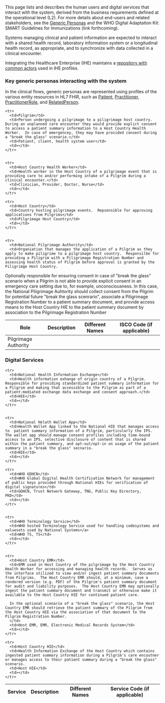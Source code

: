 This page lists and describes the human users and digital services that interact with the system, derived from the business requirements defined at the operational level (L2). For more details about end-users and related stakeholders, see the [Generic Personas](personas.html) and the WHO Digital Adaptation Kit: SMART Guidelines for Immunizations (link forthcoming).

Systems managing clinical and patient information are expected to interact with a shared health record, laboratory information system or a longitudinal health record, as appropriate, and to synchronize with data collected in a clinical encounter.

Integrating the Healthcare Enterprise (IHE) maintains a [repository with common actors](https://profiles.ihe.net/GeneralIntro/ch-A.html) used in IHE profiles.

### Key generic personas interacting with the system 
In the clinical flows, generic personas are represented using profiles of the various entity resources in HL7 FHIR, such as [Patient](http://hl7.org/fhir/patient), [Practitioner](http://hl7.org/fhir/practitioner), [PractitionerRole](http://hl7.org/fhir/practitionerrole), and [RelatedPerson](http://hl7.org/fhir/relatedperson).


<table class="list">
  <thead>
    <tr>
      <th>Role </th>
      <th>Description</th>
      <th>Different Names</th>
      <th>ISCO Code (if applicable)</th>
    </tr>
  </thead>
  <tbody>


    <tr>
      <td>Pilgrim</td>
      <td>Person undergoing a pilgrimage to a piligrimage host country.  During an unplanned care encounter they would provide explict consent to access a patient summary information to a Host Country Health Worker.  In case of emergencey, they may have provided consent during a "break the glass" scenario.</td>
      <td>Patient, client, health system user</td>
      <td></td>
    </tr>


    <tr>
      <td>Host Country Health Worker</td>
      <td>Health worker in the Host Country of a pilgrimage event that is providing care to and/or performing intake of a Pilgrim during a clinical encounter.</td>
      <td>Clinician, Provider, Doctor, Nurse</td>
      <td></td>
    </tr>

    <tr>
      <td>Host Country</td>
      <td>Country hosting pilgrimage events.  Repsonsible for approving applications from Pilgrims</td>
      <td>Pilgrimage Host Country</td>
      <td></td>
    </tr>


    <tr>
      <td>National Pilgrimage Authority</td>
      <td>Organiation that manages the application of a Pilgrim as they apply to make piligrime to a pilgrimage host country.  Responsilbe for providing a Piligrim with a Piligrimage Registration Number and assessing health status of Pilgrim before approval is granted by the Piligrimge Host Country.

Optionally responsible for ensuring consent in case of "break the glass" scenario when a Pilgrim is not able to provide explicit consent in an emergency care setting due to, for example, unconsciousness. In this case, the National Piligrimage Auhtority should collect consent from the Pilgrim for potential future "break the glass scenrario", associate a Piligrimage Registration Number to a patient summary document, and provide access means to the Host Country HIE to the patient summary document by association to the Pilgrimage Registration Number</td> 
      <td>Pilgrimage Authority</td>
      <td></td>
    </tr>

  </tbody>
</table>

### Digital Services
  
  

<table class="list">
  <thead>
    <tr>
      <th>Service</th>
      <th>Description</th>
      <th>Different Names</th>
      <th>Service Code (if applicable)</th>
    </tr>
  </thead>
  <tbody>


    <tr>
      <td>National Health Information Exchange</td>
      <td>Health information exhange of origin country of a Pilgrim.  Responsible for providing standardized patient summary information for a Pilgrim and making that accessible to the Pilgrim as part of a patient-mediated exchange data exchange and consent approach.</td>
      <td>HIE</td>
      <td></td>
    </tr>


    <tr>
      <td>National Helath Wallet App</td>
      <td>Health Wallet App linked to the National HIE that manages access to  patient summary information of a Pilgrim, particularly the IPS.   The wallet app should manage consent profiles including time-bound access to an IPS, selective disclosure of content that is shared within the patient summary, and opt-out/opt-in on usage of the patient summary in a "break the glass" secnario.
      <td>HIE</td>
      <td></td>
    </tr>

    <tr>
      <td>WHO GDHCN</td>
      <td>WHO Global Digital Health Certification Network for management of public keys provided through National HIEs for verification of digital signatures</td>
      <td>GDHCN, Trust Network Gateway, TNG, Public Key Directory, PKD</td>
      <td></td>
    </tr>


    <tr>
      <td>WHO Terminology Service</td>
      <td>WHO hosted Terminology Service used for handling codesystems and valuesets used by National Systems</a>
      <td>WHO TS, TS</td>
      <td></td>
    </tr>


    <tr>
      <td>Host Country EMR</td>
      <td>EMR used in Host Country of the pilgrimage by the Host Country Health Worker for accessing and managing health records.  Serves as the interface utilized to view and/or ingest patient summary documents from Pilgrims.  The Host Country EMR should, at a minimum, save a rendered version (e.g. PDF) of the Pilgrim's patient summary document for audit and liability purposes.  The Host Country EMR may optionally ingest the patient summary document and transmit or otherwise make it available to the Host Country HIE for continued patient care.

      In the optional scenario of a "break the glass" scenario, the Host Country EMR should retrieve the patient summary of the Pilgrim from the Host Country HIE via the association of that document to the Pilgrim Registration Number.
      </td>
      <td>Host EMR, EMR, Electronic Medical Records System</td>
      <td></td>
    </tr>

    <tr>
      <td>Host Country HIE</td>
      <td>Health Information Exchange of the Host Country which contains ingested patient summary information during a Pilgrim's care encoutner or manages access to their patient summary during a "break the glass" scenario.
      <td>Host HIE</td>
      <td></td>
    </tr>

  </tbody>
</table>
